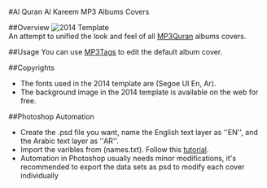 #Al Quran Al Kareem MP3 Albums Covers

##Overview
![2014 Template](https://raw.githubusercontent.com/iJadou/QuranMP3Covers/master/Covers/2014/Abdulbasit_Mojawwd.jpg)
<br/>
An attempt to unified the look and feel of all [MP3Quran](http://www.mp3quran.net) albums covers.

##Usage
You can use [MP3Tags](http://www.mp3tag.de/en/download.html) to edit the default album cover.

##Copyrights
- The fonts used in the 2014 template are (Segoe UI En, Ar).
- The background image in the 2014 template is available on the web for free.

##Photoshop Automation
- Create the .psd file you want, name the English text layer as ''EN'', and the Arabic text layer as ''AR''.
- Import the varibles from (names.txt). Follow this [tutorial](http://graphicdesign.stackexchange.com/questions/4866/how-to-create-a-batch-job-numbering-images-writing-text-on-them-from-1-to-100).
- Automation in Photoshop usually needs minor modifications, it's recommended to export the data sets as psd to modify each cover individually


